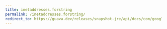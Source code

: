 ```yaml
---
title: inetaddresses.forstring
permalink: /inetaddresses.forstring/
redirect_to: https://guava.dev/releases/snapshot-jre/api/docs/com/google/common/net/InetAddresses.html#forString-java.lang.String-
---
```

